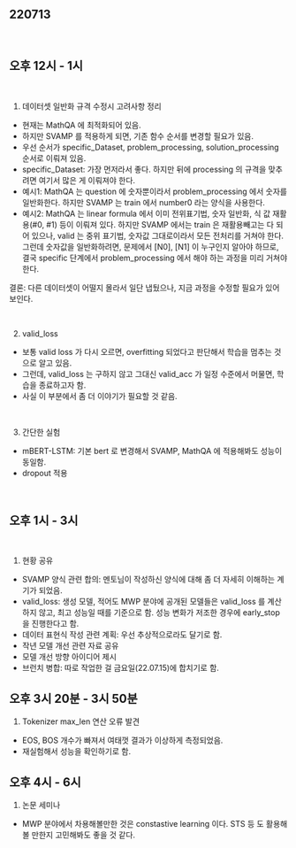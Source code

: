 ## 220713

<br>

## 오후 12시 - 1시

<br>

1. 데이터셋 일반화 규격 수정시 고려사항 정리
- 현재는 MathQA 에 최적화되어 있음.
- 하지만 SVAMP 를 적용하게 되면, 기존 함수 순서를 변경할 필요가 있음.
- 우선 순서가 specific_Dataset, problem_processing, solution_processing 순서로 이뤄져 있음.
- specific_Dataset: 가장 먼저라서 좋다. 하지만 뒤에 processing 의 규격을 맞추려면 여기서 많은 게 이뤄져야 한다.
- 예시1: MathQA 는 question 에 숫자뿐이라서 problem_processing 에서 숫자를 일반화한다. 하지만 SVAMP 는 train 에서 number0 라는 양식을 사용한다.
- 예시2: MathQA 는 linear formula 에서 이미 전위표기법, 숫자 일반화, 식 값 재활용(#0, #1) 등이 이뤄져 있다. 하지만 SVAMP 에서는 train 은 재활용빼고는 다 되어 있으나, valid 는 중위 표기법, 숫자값 그대로이라서 모든 전처리를 거쳐야 한다. 그런데 숫자값을 일반화하려면, 문제에서 [N0], [N1] 이 누구인지 알아야 하므로, 결국 specific 단계에서 problem_processing 에서 해야 하는 과정을 미리 거쳐야 한다.

결론: 다른 데이터셋이 어떨지 몰라서 일단 냅뒀으나, 지금 과정을 수정할 필요가 있어 보인다.

<br>

2. valid_loss
- 보통 valid loss 가 다시 오르면, overfitting 되었다고 판단해서 학습을 멈추는 것으로 알고 있음.
- 그런데, valid_loss 는 구하지 않고 그대신 valid_acc 가 일정 수준에서 머물면, 학습을 종료하고자 함.
- 사실 이 부분에서 좀 더 이야기가 필요할 것 같음.

<br>

3. 간단한 실험
- mBERT-LSTM: 기본 bert 로 변경해서 SVAMP, MathQA 에 적용해봐도 성능이 동일함.
- dropout 적용

<br>

## 오후 1시 - 3시

<br>

1. 현황 공유
- SVAMP 양식 관련 합의: 멘토님이 작성하신 양식에 대해 좀 더 자세히 이해하는 계기가 되었음.
- valid_loss: 생성 모델, 적어도 MWP 분야에 공개된 모델들은 valid_loss 를 계산하지 않고, 최고 성능일 때를 기준으로 함. 성능 변화가 저조한 경우에 early_stop 을 진행한다고 함.
- 데이터 표현식 작성 관련 계획: 우선 추상적으로라도 달기로 함.
- 작년 모델 개선 관련 자료 공유
- 모델 개선 방향 아이디어 제시
- 브런치 병합: 따로 작업한 걸 금요일(22.07.15)에 합치기로 함.

## 오후 3시 20분 - 3시 50분

1. Tokenizer max_len 연산 오류 발견
- EOS, BOS 개수가 빠져서 여태껏 결과가 이상하게 측정되었음.
- 재실험해서 성능을 확인하기로 함.

## 오후 4시 - 6시

1. 논문 세미나
- MWP 분야에서 차용해볼만한 것은 constastive learning 이다. STS 등 도 활용해볼 만한지 고민해봐도 좋을 것 같다.